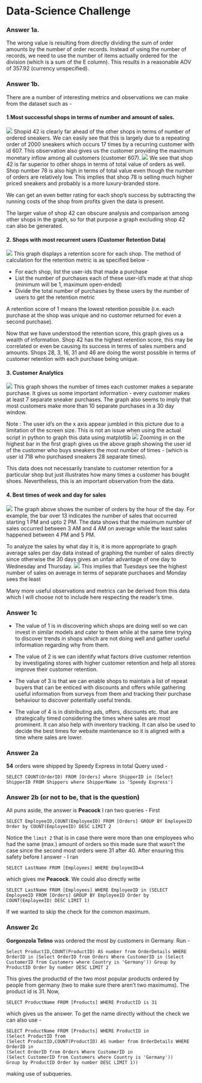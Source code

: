 # Data-Science Challenge

### Answer 1a.
The wrong value is resulting from directly dividing the sum of order amounts by the number of order records. Instead of using the number of records, we need to use the number of items actually ordered for the division (which is a sum of the E column). This results in a reasonable AOV of 357.92 (currency unspecified).
### Answer 1b.
There are a number of interesting metrics and observations we can make from the dataset such as -
#### 1.Most successful shops in terms of number and amount of sales. 
![](graphs/OrdersbyShop.png)
Shopid 42 is clearly far ahead of the other shops in terms of number of ordered sneakers. We can easily see that this is largely due to a repeating order of 2000 sneakers which occurs 17 times by a recurring customer with id 607. This observation also gives us the customer providing the maximum monetary inflow among all customers (customer 607).
![](graphs/OrderVolume.png)
We see that shop 42 is far superior to other shops in terms of total value of orders as well. Shop number 78 is also high in terms of total value even though the number of orders are relatively low. This implies that shop 78 is selling much higher priced sneakers and probably is a more luxury-branded store.

We can get an even better rating for each shop’s success by subtracting the running costs of the shop from profits given the data is present.

The larger value of shop 42 can obscure analysis and comparison among other shops in the graph, so for that purpose a graph excluding shop 42 can also be generated. 
#### 2. Shops with most recurrent users (Customer Retention Data)
![](graphs/CustomerRetention.png)
This graph displays a retention score for each shop.
The method of calculation for the retention metric is as specified below -

- For each shop, list the user-ids that made a purchase
- List the number of purchases each of these user-id’s made at that shop (minimum will be 1, maximum open-ended)
- Divide the total number of purchases by these users by the number of users to get the retention metric

A retention score of 1 means the lowest retention possible (i.e. each purchase at the shop was unique and no customer returned for even a second purchase).

Now that we have understood the retention score, this graph gives us a wealth of information. Shop 42 has the highest retention score, this may be correlated or even be causing its success in terms of sales numbers and amounts. Shops 28, 3, 16, 31 and 46 are doing the worst possible in terms of customer retention with each purchase being unique. 
#### 3. Customer Analytics
![](graphs/PurchasesbyCustomer.png)
This graph shows the number of times each customer makes a separate purchase. 
It gives us some important information - every customer makes at least 7 separate sneaker purchases. The graph also seems to imply that most customers make more than 10 separate purchases in a 30 day window.

Note : The user id’s on the x axis appear jumbled in this picture due to a limitation of the screen size. This is not an issue when using the actual script in python to graph this data using matplotlib
![](graphs/MaxPurchases.png)
Zooming in on the highest bar in the first graph gives us the above graph showing the user id of the customer who buys sneakers the most number of times - (which is user id 718 who purchased sneakers 28 separate times). 

This data does not necessarily translate to customer retention for a particular shop but just illustrates how many times a customer has bought shoes. Nevertheless, this is an important observation from the data.
#### 4. Best times of week and day for sales
![](graphs/SalesByHour.png)
The graph above shows the number of orders by the hour of the day. For example, the bar over 13 indicates the number of sales that occurred starting 1 PM and upto 2 PM. The data shows that the maximum number of sales occurred between 3 AM and 4 AM on average while the least sales happened between 4 PM and 5 PM. 

To analyze the sales by what day it is, it is more appropriate to graph average sales per day data instead of graphing the number of sales directly since otherwise the 30 days gives an unfair advantage of one day to Wednesday and Thursday.
![](graphs/SalesByDay.png)
This implies that Tuesdays see the highest number of sales on average in terms of separate purchases and Monday sees the least

Many more useful observations and metrics can be derived from this data which I will choose not to include here respecting the reader’s time.
### Answer 1c
- The value of 1 is in discovering which shops are doing well so we can invest in similar models and cater to them while at the same time trying to discover trends in shops which are not doing well and gather useful information regarding why from them.

- The value of 2 is we can identify what factors drive customer retention by investigating stores with higher customer retention and help all stores improve their customer retention.

- The value of 3 is that we can enable shops to maintain a list of repeat buyers that can be enticed with discounts and offers while gathering useful information from surveys from them and tracking their purchase behaviour to discover potentially useful trends.

- The value of 4 is in distributing ads, offers, discounts etc. that are strategically timed considering the times where sales are most prominent. It can also help with inventory tracking. It can also be used to decide the best times for website maintenance so it is aligned with a time where sales are lower.

### Answer 2a
**54** orders were shipped by Speedy Express in total
Query used - 
```
SELECT COUNT(OrderID) FROM [Orders] where ShipperID in (Select ShipperID FROM Shippers where ShipperName is 'Speedy Express')
```
### Answer 2b (or not to be, that is the question)
All puns aside, the answer is **Peacock**
I ran two queries - First
```
SELECT EmployeeID,COUNT(EmployeeID) FROM [Orders] GROUP BY EmployeeID Order by COUNT(EmployeeID) DESC LIMIT 2
```
Notice the `limit 2` that is in case there were more than one employees who had the same (max.) amount of orders so this made sure that wasn’t the case since the second most orders were 31 after 40. After ensuring this safety before I answer - I ran
```
SELECT LastName FROM [Employees] WHERE EmployeeID=4
```
which gives me **Peacock**.
We could also directly write 
```
SELECT LastName FROM [Employees] WHERE EmployeeID in (SELECT EmployeeID FROM [Orders] GROUP BY EmployeeID Order by COUNT(EmployeeID) DESC LIMIT 1)
```
If we wanted to skip the check for the common maximum.
### Answer 2c
**Gorgonzola Telino** was ordered the most by customers in Germany.
Run -
```
Select ProductID,COUNT(ProductID) AS number from OrderDetails WHERE OrderID in (Select OrderID from Orders Where CustomerID in (Select CustomerID from Customers where Country is 'Germany')) Group by ProductID Order by number DESC LIMIT 2
```
This gives the productid of the two most popular products ordered by people from germany (two to make sure there aren’t two maximums). The product id is 31.
Now,
```
SELECT ProductName FROM [Products] WHERE ProductID is 31
```
which gives us the answer.
To get the name directly without the check we can also use -
```
SELECT ProductName FROM [Products] WHERE ProductID in 
(Select ProductID from 
(Select ProductID,COUNT(ProductID) AS number from OrderDetails WHERE OrderID in 
(Select OrderID from Orders Where CustomerID in 
(Select CustomerID from Customers where Country is 'Germany')) 
Group by ProductID Order by number DESC LIMIT 1))
```
making use of subqueries.


